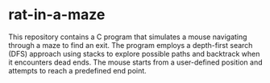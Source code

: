# rat-in-a-maze
This repository contains a C program that simulates a mouse navigating through a maze to find an exit. The program employs a depth-first search (DFS) approach using stacks to explore possible paths and backtrack when it encounters dead ends. The mouse starts from a user-defined position and attempts to reach a predefined end point.
